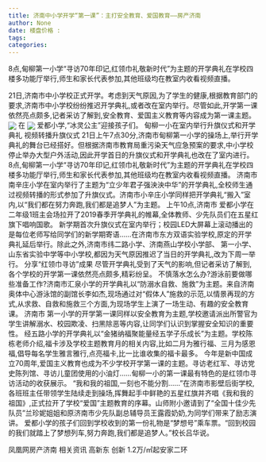 ```yaml
---
title: 济南中小学开学“第一课”：主打安全教育、爱国教育——房产济南
author: None
date: 楼盘价格 : 
tags: 
categories: 
---
```

8点,甸柳第一小学“寻访70年印记,红领巾礼敬新时代”为主题的开学典礼在学校四楼多功能厅举行,师生和家长代表参加,其他班级均在教室内收看视频直播。
<!-- more -->
21日,济南市中小学校正式开学。考虑到天气原因,为了学生的健康,根据教育部门的要求,济南市中小学校纷纷推迟开学典礼,或者改在室内举行。尽管如此,开学第一课依然亮点颇多,记者采访了解到,安全教育、爱国主义教育等内容成为第一课主题。
<img align="center" border="0" src="//s1.ifengimg.com/2019/02/22/aa0ee8348bd069fac833b78220f2f3ea.jpg" />
在
<img align="center" border="0" src="//s0.ifengimg.com/2019/02/22/d35ff4d2e86ba02f7d920b398002e2c4.jpg" />
爱都小学,“冰灵公主”迎接孩子们。
甸柳一小在室内举行升旗仪式和开学典礼
视频转播升旗仪式
21日上午7点30分,济南市甸柳第一小学的操场上,举行开学典礼的舞台已经搭好。但根据济南市教育局重污染天气应急预案的要求,中小学校停止举办大型户外活动,因此开学首日的升旗仪式和开学典礼也改在了室内进行。
8点,甸柳第一小学“寻访70年印记,红领巾礼敬新时代”为主题的开学典礼在学校四楼多功能厅举行,师生和家长代表参加,其他班级均在教室内收看视频直播。
济南市南辛庄小学在室内举行了主题为“立少年君子强泱泱中华”的开学典礼,全校师生通过视频转播的形式参加了升旗仪式。济南市小辛庄小学同样把开学典礼“搬入”室内,以“我们都在努力奔跑,我们都是追梦人”为主题。
上午10点,济南市
爱都小学在二年级1班主会场拉开了2019春季开学典礼的帷幕,全体教师、少先队员们在五星红旗下唱响国歌。
新学期首次升旗仪式在室内举行；校园LED大屏幕上滚动播出的是每位老师写给同学们的新学期寄语……在济南市东方双语实验学校,原定的开学典礼延后举行。除此之外,济南市纬二路小学、济南燕山学校小学部、
第一小学、山东省实验中学等中小学校,都因为天气原因推迟了当日的开学典礼,改为下周一举行。
分享“红领巾寻访”成果
尽管开学典礼受到了天气的影响,但记者采访了解到,各个学校的开学第一课依然亮点颇多,精彩纷呈。
不慎落水怎么办?游泳前要做哪些准备工作?济南市汇泉小学的开学典礼以“防溺水自救、施救”为主题。来自济南奥体中心游泳馆的副馆长李如杰,现场通过对“假体人”施救的示范,以情景再现的方式,从求救、自救和施救三个方面,为现场学生上演了一场生动、有趣的安全教育课。
济南市
第一小学的开学第一课同样以安全教育为主题,学校邀请派出所警官为学生讲解溺水、校园欺凌、扫黑除恶等内容,让同学们认识到掌握安全知识的重要性。
经五路小学的开学典礼以“金猪纳福聚能量经五学子乐成长”为主题。学校陈栋老师介绍,福卡涉及学校主题教育月的相关内容,比如二月为雅行福、三月为感恩福,倡导每名学生雅言雅行,点亮福卡,比一比谁收集的福卡最多。
今年是新中国成立70周年,爱国主义教育也成为不少学校开学第一课的主题。寻访老红军、寻访党史陈列馆、寻访儿童团使用的小油灯……甸柳一小的第一课最有特色的是红领巾寻访活动的收获展示。
“我和我的祖国,一刻也不能分割……”在济南市影壁后街学校,各班班主任带领学生陆续走到操场,挥舞起手中鲜艳的五星红旗并齐唱《我和我的祖国》,正式拉开了学校“爱国”主题教育的序幕。山师附小邀请到了“全国十佳少先队员”兰珍妮姐姐和原济南市少先队副总辅导员王露霞奶奶,为同学们带来了励志演讲。
爱都小学的孩子们回到学校收到的第一份礼物是“梦想号”乘车票。“回到校园的我们就踏上了梦想列车,努力奔跑,我们都是追梦人。”校长吕华说。
                        
                        
                        
                        
                                        
                    
                    
                
                    
                    
                    
                
                    
                
凤凰网房产济南
相关资讯
高新东 创新
1.2万/㎡起安家二环
	                        
	                    
	                        
	                    
